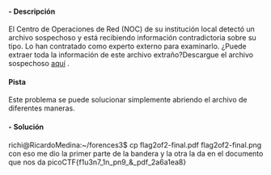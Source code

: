 #### - **Descripción** 
El Centro de Operaciones de Red (NOC) de su institución local detectó un archivo sospechoso y está recibiendo información contradictoria sobre su tipo. Lo han contratado como experto externo para examinarlo. ¿Puede extraer toda la información de este archivo extraño?Descargue el archivo sospechoso [aquí](https://artifacts.picoctf.net/c_titan/99/flag2of2-final.pdf) .
#### Pista 
Este problema se puede solucionar simplemente abriendo el archivo de diferentes maneras.
#### - **Solución** 
richi@RicardoMedina:~/forences3$ cp flag2of2-final.pdf flag2of2-final.png
con eso me dio la primer parte de la bandera y la otra la da en el documento que nos da 
picoCTF{f1u3n7_1n_pn9_&_pdf_2a6a1ea8}